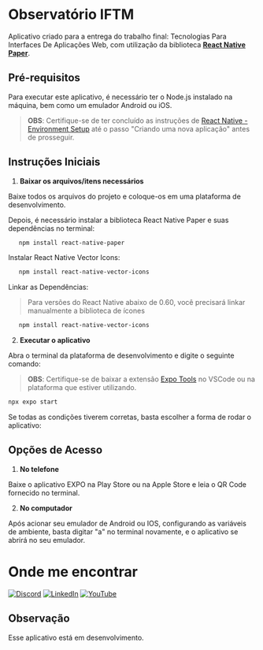 # Observatório IFTM 
Aplicativo criado para a entrega do trabalho final: Tecnologias Para Interfaces De Aplicações Web, com utilização da biblioteca [**React Native Paper**](https://reactnativepaper.com/).

## Pré-requisitos

Para executar este aplicativo, é necessário ter o Node.js instalado na máquina, bem como um emulador Android ou iOS. 

>**OBS**: Certifique-se de ter concluído as instruções de [React Native - Environment Setup](https://reactnative.dev/docs/environment-setup) até o passo "Criando uma nova aplicação" antes de prosseguir.

## Instruções Iniciais

1. **Baixar os arquivos/itens necessários**

Baixe todos os arquivos do projeto e coloque-os em uma plataforma de desenvolvimento.

Depois, é necessário instalar a biblioteca React Native Paper e suas dependências no terminal:

```bash
   npm install react-native-paper
```

Instalar React Native Vector Icons:

```bash
   npm install react-native-vector-icons
```
 
Linkar as Dependências:

>Para versões do React Native abaixo de 0.60, você precisará linkar manualmente a biblioteca de ícones
```bash
   npm install react-native-vector-icons
```


2. **Executar o aplicativo**

Abra o terminal da plataforma de desenvolvimento e digite o seguinte comando:
>**OBS**: Certifique-se de baixar a extensão [Expo Tools](https://expo.dev/tools) no VSCode ou na plataforma que estiver utilizando.

```bash
npx expo start
```

Se todas as condições tiverem corretas, basta escolher a forma de rodar o aplicativo:

## Opções de Acesso

1. **No telefone**

Baixe o aplicativo EXPO na Play Store ou na Apple Store e leia o QR Code fornecido no terminal.

2. **No computador**

Após acionar seu emulador de Android ou IOS, configurando as variáveis de ambiente, basta digitar "a" no terminal novamente, e o aplicativo se abrirá no seu emulador.


# Onde me encontrar

[![Discord](https://img.shields.io/badge/Discord-%237289DA.svg?logo=discord&logoColor=white)](https://discord.gg/littlehopw) 
[![LinkedIn](https://img.shields.io/badge/LinkedIn-%230077B5.svg?logo=linkedin&logoColor=white)](https://linkedin.com/in/ana-clara-ribeiro-rodrigues-da-cunha-61665825b/) 
[![YouTube](https://img.shields.io/badge/YouTube-%23FF0000.svg?logo=YouTube&logoColor=white)](https://youtube.com/@https://www.youtube.com/channel/UCJxf05IBTSXGZ3MI_uR25jA) 


## Observação

Esse aplicativo está em desenvolvimento.

